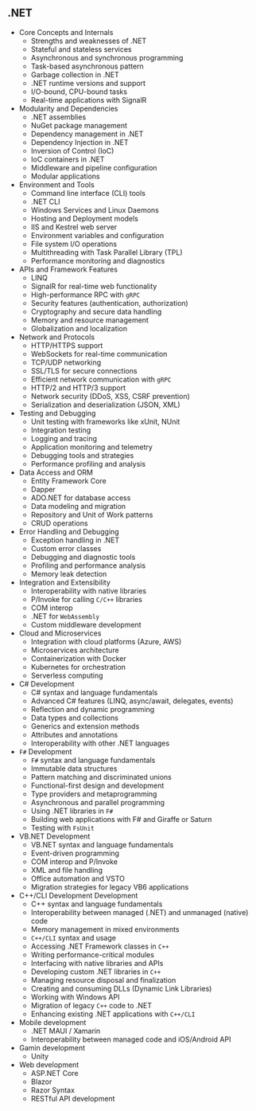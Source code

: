## .NET

- Core Concepts and Internals
    - Strengths and weaknesses of .NET
    - Stateful and stateless services
    - Asynchronous and synchronous programming
    - Task-based asynchronous pattern
    - Garbage collection in .NET
    - .NET runtime versions and support
    - I/O-bound, CPU-bound tasks
    - Real-time applications with SignalR
- Modularity and Dependencies
    - .NET assemblies
    - NuGet package management
    - Dependency management in .NET
    - Dependency Injection in .NET
    - Inversion of Control (IoC)
    - IoC containers in .NET
    - Middleware and pipeline configuration
    - Modular applications
- Environment and Tools
    - Command line interface (CLI) tools
    - .NET CLI
    - Windows Services and Linux Daemons
    - Hosting and Deployment models
    - IIS and Kestrel web server
    - Environment variables and configuration
    - File system I/O operations
    - Multithreading with Task Parallel Library (TPL)
    - Performance monitoring and diagnostics
- APIs and Framework Features
    - LINQ
    - SignalR for real-time web functionality
    - High-performance RPC with `gRPC`
    - Security features (authentication, authorization)
    - Cryptography and secure data handling
    - Memory and resource management
    - Globalization and localization
- Network and Protocols
    - HTTP/HTTPS support
    - WebSockets for real-time communication
    - TCP/UDP networking
    - SSL/TLS for secure connections
    - Efficient network communication with `gRPC`
    - HTTP/2 and HTTP/3 support
    - Network security (DDoS, XSS, CSRF prevention)
    - Serialization and deserialization (JSON, XML)
- Testing and Debugging
    - Unit testing with frameworks like xUnit, NUnit
    - Integration testing
    - Logging and tracing
    - Application monitoring and telemetry
    - Debugging tools and strategies
    - Performance profiling and analysis
- Data Access and ORM
    - Entity Framework Core
    - Dapper
    - ADO.NET for database access
    - Data modeling and migration
    - Repository and Unit of Work patterns
    - CRUD operations
- Error Handling and Debugging
    - Exception handling in .NET
    - Custom error classes
    - Debugging and diagnostic tools
    - Profiling and performance analysis
    - Memory leak detection
- Integration and Extensibility
    - Interoperability with native libraries
    - P/Invoke for calling `C/C++` libraries
    - COM interop
    - .NET for `WebAssembly`
    - Custom middleware development
- Cloud and Microservices
    - Integration with cloud platforms (Azure, AWS)
    - Microservices architecture
    - Containerization with Docker
    - Kubernetes for orchestration
    - Serverless computing
- C# Development
    - C# syntax and language fundamentals
    - Advanced C# features (LINQ, async/await, delegates, events)
    - Reflection and dynamic programming
    - Data types and collections
    - Generics and extension methods
    - Attributes and annotations
    - Interoperability with other .NET languages
- `F#` Development
    - `F#` syntax and language fundamentals
    - Immutable data structures
    - Pattern matching and discriminated unions
    - Functional-first design and development
    - Type providers and metaprogramming
    - Asynchronous and parallel programming
    - Using .NET libraries in `F#`
    - Building web applications with F# and Giraffe or Saturn
    - Testing with `FsUnit`
- VB.NET Development
    - VB.NET syntax and language fundamentals
    - Event-driven programming
    - COM interop and P/Invoke
    - XML and file handling
    - Office automation and VSTO
    - Migration strategies for legacy VB6 applications
- C++/CLI Development Development
    - C++ syntax and language fundamentals
    - Interoperability between managed (.NET) and unmanaged (native) code
    - Memory management in mixed environments
    - `C++/CLI` syntax and usage
    - Accessing .NET Framework classes in `C++`
    - Writing performance-critical modules
    - Interfacing with native libraries and APIs
    - Developing custom .NET libraries in `C++`
    - Managing resource disposal and finalization
    - Creating and consuming DLLs (Dynamic Link Libraries)
    - Working with Windows API
    - Migration of legacy `C++` code to .NET
    - Enhancing existing .NET applications with `C++/CLI`
- Mobile development
    - .NET MAUI / Xamarin
    - Interoperability between managed code and iOS/Android API
- Gamin development
    - Unity
- Web development
    - ASP.NET Core
    - Blazor
    - Razor Syntax
    - RESTful API development
